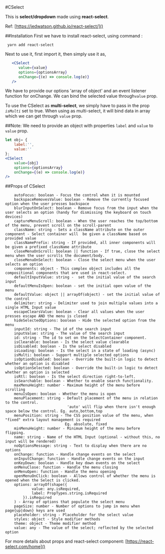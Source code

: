 #CSelect

This is __select/dropdown__ made using **react-select**.

Ref: [https://jedwatson.github.io/react-select/]() 

##Installation
First we have to install react-select, using command :

```
 yarn add react-select
```
Next to use it, first import it, then simply use it as,

```jsx harmony
   <CSelect
      value={value}
      options={optionsArray}
      onChange={(e) => console.log(e)}
   />
```
We have to provide our options 'array of object' and an event listener function for onChange. 
We can bind the selected value through`value` prop.

To use the CSelect as **multi-select**, we simply have to pass in the prop *`isMulti`* set to true.
When using as multi-select, it will bind data in array which we can get through `value` prop.

##Note: We need to provide an object with properties `label` and `value` to `value` prop.
```jsx harmony
let obj= {
    label:'',
    value:''
};
<CSelect
    value={obj}
    options={optionsArray}
    onChange={(e) => console.log(e)}
/>

```

##Props of CSelect
```text
    autoFocus: boolean - Focus the control when it is mounted
    backspaceRemovesValue: boolean - Remove the currently focused option when the user presses backspace 
    blurInputOnSelect: boolean - Remove focus from the input when the user selects an option (handy for dismissing the keyboard on touch devices)
    captureMenuScroll: boolean - When the user reaches the top/bottom of the menu, prevent scroll on the scroll-parent
    className: string - Sets a className attribute on the outer component - Select container will  be given a className based on provided value
    classNamePrefix: string - If provided, all inner components will be given a prefixed className attribute
    closeMenuOnScroll: boolean || function - If true, close the select menu when the user scrolls the document/body.
    closeMenuOnSelect: boolean - Close the select menu when the user selects an option
    components: object - This complex object includes all the compositional components that are used in react-select.
    defaultInputValue: string -  set the initial value of the search input
    defaultMenuIsOpen: boolean - set the initial open value of the menu
    defaultValue: object || arrayOf(object) - set the initial value of the control
    delimiter: string - Delimiter used to join multiple values into a single HTML Input value
    escapeClearsValue: boolean - Clear all values when the user presses escape AND the menu is closed
    hideSelectedOptions: boolean - Hide the selected option from the menu
    inputId: string - The id of the search input
    inputValue: string - The value of the search input
    id: string - The id to set on the SelectContainer component.
    isClearable: boolean - Is the select value clearable
    isDisabled: boolean - Is the select disabled
    isLoading: boolean - Is the select in a state of loading (async)
    isMulti: boolean - Support multiple selected options
    isOptionDisabled: boolean - Override the built-in logic to detect whether an option is disabled
    isOptionSelected: boolean - Override the built-in logic to detect whether an option is selected
    isRtl: boolean - Is the select direction right-to-left.
    isSearchable: boolean - Whether to enable search functionality.
    maxMenuHeight: number - Maximum height of the menu before scrolling
    menuIsOpen: boolean - Whether the menu is open
    menuPlacement: string - Default placement of the menu in relation to the control. 
                            'auto' will flip when there isn't enough space below the control. Eg. auto,bottom,top
    menuPosition: string - The CSS position value of the menu, when "fixed" extra layout management is required 
                           Eg. absolute, fixed
    minMenuHeight: number - Minimum height of the menu before flipping.
    name: string - Name of the HTML Input (optional - without this, no input will be rendered)
    noOptionsMessage: string - Text to display when there are no options
    onChange: function - Handle change events on the select
    onInputChange: function - Handle change events on the input
    onKeyDown: boolean - Handle key down events on the select
    onMenuClose: function - Handle the menu closing
    onMenuOpen: function - Handle the menu opening
    openMenuOnClick: boolean - Allows control of whether the menu is opened when the Select is clicked.
    options: arrayOf(shape({
            value: any.isRequired,
            label: PropTypes.string.isRequired
        }).isRequired
    ) - Array of options that populate the select menu
    pageSize: number - Number of options to jump in menu when page{up|down} keys are used
    placeholder: string - Placeholder for the select value
    styles: object - Style modifier methods
    theme: object - Theme modifier method
    value: any - The value of the select; reflected by the selected option
```
For more details about props and react-select component: [https://react-select.com/home]()
